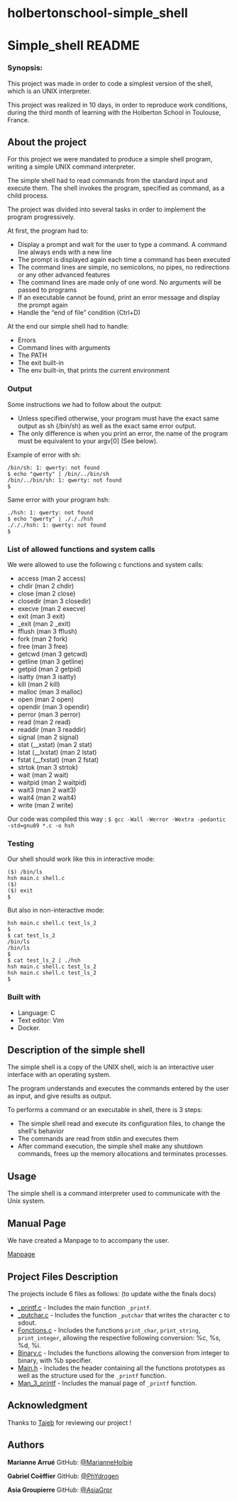 # holbertonschool-simple_shell

 # Simple_shell README
 
### Synopsis: 

This project was made in order to code a simplest version of the shell, which is an UNIX interpreter.

This project was realized in 10 days, in order to reproduce work conditions, during the third month of learning with the Holberton School in Toulouse, France.


## About the project

For this project we were mandated to produce a simple shell program, writing a simple UNIX command interpreter.

The simple shell had to read commands from the standard input and execute them.
The shell invokes the program, specified as command, as a child process.

The project was divided into several tasks in order to implement the program progressively.

At first, the program had to:
* Display a prompt and wait for the user to type a command. A command line always ends with a new line
* The prompt is displayed again each time a command has been executed
* The command lines are simple, no semicolons, no pipes, no redirections or any other advanced features
* The command lines are made only of one word. No arguments will be passed to programs
* If an executable cannot be found, print an error message and display the prompt again
* Handle the “end of file” condition (Ctrl+D)

At the end our simple shell had to handle:
* Errors
* Command lines with arguments
* The PATH
* The exit built-in
* The env built-in, that prints the current environment

### Output

Some instructions we had to follow about the output:
* Unless specified otherwise, your program must have the exact same output as sh (/bin/sh) as well as the exact same error output.
* The only difference is when you print an error, the name of the program must be equivalent to your argv[0] (See below).

Example of error with sh:
```$ echo "qwerty" | /bin/sh
/bin/sh: 1: qwerty: not found
$ echo "qwerty" | /bin/../bin/sh
/bin/../bin/sh: 1: qwerty: not found
$
```
Same error with your program hsh:
```$ echo "qwerty" | ./hsh
./hsh: 1: qwerty: not found
$ echo "qwerty" | ./././hsh
./././hsh: 1: qwerty: not found
$
```
### List of allowed functions and system calls

We were allowed to use the following c functions and system calls:
* access (man 2 access)
* chdir (man 2 chdir)
* close (man 2 close)
* closedir (man 3 closedir)
* execve (man 2 execve)
* exit (man 3 exit)
* _exit (man 2 _exit)
* fflush (man 3 fflush)
* fork (man 2 fork)
* free (man 3 free)
* getcwd (man 3 getcwd)
* getline (man 3 getline)
* getpid (man 2 getpid)
* isatty (man 3 isatty)
* kill (man 2 kill)
* malloc (man 3 malloc)
* open (man 2 open)
* opendir (man 3 opendir)
* perror (man 3 perror)
* read (man 2 read)
* readdir (man 3 readdir)
* signal (man 2 signal)
* stat (__xstat) (man 2 stat)
* lstat (__lxstat) (man 2 lstat)
* fstat (__fxstat) (man 2 fstat)
* strtok (man 3 strtok)
* wait (man 2 wait)
* waitpid (man 2 waitpid)
* wait3 (man 2 wait3)
* wait4 (man 2 wait4)
* write (man 2 write)

Our code was compiled this way :
`$ gcc -Wall -Werror -Wextra -pedantic -std=gnu89 *.c -o hsh`

### Testing

Our shell should work like this in interactive mode:
```$ ./hsh
($) /bin/ls
hsh main.c shell.c
($)
($) exit
$
```
But also in non-interactive mode:
```$ echo "/bin/ls" | ./hsh
hsh main.c shell.c test_ls_2
$
$ cat test_ls_2
/bin/ls
/bin/ls
$
$ cat test_ls_2 | ./hsh
hsh main.c shell.c test_ls_2
hsh main.c shell.c test_ls_2
$
```

### Built with

* Language: C
* Text editor: Vim
* Docker.

## Description of the simple shell

The simple shell is a copy of the UNIX shell, wich is an interactive user interface with an operating system.

The program understands and executes the commands entered by the user as input, and give results as output.

To performs a command or an executable in shell, there is 3 steps:
* The simple shell read and execute its configuration files, to change the shell's behavior
* The commands are read from stdin and executes them
* After command execution, the simple shell make any shutdown commands, frees up the memory allocations and terminates processes.

## Usage

The simple shell is a command interpreter used to communicate with the Unix system.

## Manual Page

We have created a Manpage to to accompany the user.

[Manpage](https://github.com/MarianneHolbie/)


## Project Files Description

The projects include 6 files as follows: (to update withe the finals docs)

* [_printf.c](https://github.com/AsiaGrpr/holbertonschool-printf) - Includes the main function `_printf`.
* [_putchar.c](https://github.com/AsiaGrpr/holbertonschool-printf/blob/master/_putchar.c) - Includes the function `_putchar` that writes the character c to sdout.
* [Fonctions.c](https://github.com/AsiaGrpr/holbertonschool-printf/blob/master/fonctions.c) - Includes the functions `print_char`, `print_string`, `print_integer`, allowing the respective following conversion: %c, %s, %d, %i.
* [Binary.c](https://github.com/AsiaGrpr/holbertonschool-printf/blob/master/binary.c) - Includes the functions allowing the conversion from integer to binary, with %b specifier.
* [Main.h](https://github.com/AsiaGrpr/holbertonschool-printf/blob/master/main.h) - Includes the header containing all the functions prototypes as well as the structure used for the `_printf` function.
* [Man_3_printf](https://github.com/AsiaGrpr/holbertonschool-printf/blob/master/man_3_printf) - Includes the manual page of `_printf` function.


## Acknowledgment

Thanks to [Taieb](https://github.com/taiebchaabini) for reviewing our project !

## Authors

**Marianne Arrué**
GitHub: [@MarianneHolbie](https://github.com/MarianneHolbie)

**Gabriel Coëffier**
GitHub: [@PhYdrogen](https://github.com/PhYdrogen/)

**Asia Groupierre**
GitHub: [@AsiaGrpr](https://github.com/AsiaGrpr)
